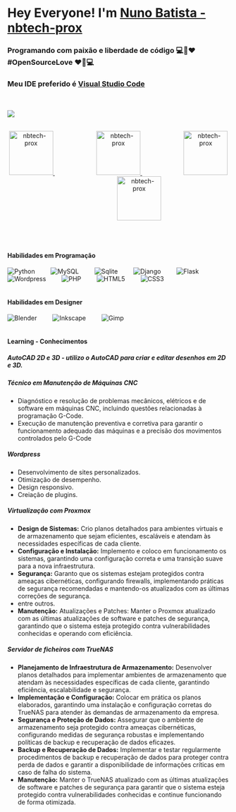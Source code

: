 # Hey Everyone! I'm [Nuno Batista - nbtech-prox](https://github.com/nbtech-prox)
### Programando com paixão e liberdade de código 💻🌟❤️ #OpenSourceLove ❤️🌟💻
### Meu IDE preferido é [Visual Studio Code](https://img.shields.io/badge/Visual_Studio_Code-0078D4?style=for-the-badge&logo=visual%20studio%20code&logoColor=white)
<br><br>
![](https://github.com/amandewatnitrr/amandewatnitrr/blob/main/header_.png)
<br><br>
<p align="center">
<a href="https://github.com/nbtech-prox">
  <img alt="nbtech-prox" width="100px" src="https://img.shields.io/badge/GitHub-100000?style=for-the-badge&logo=github&logoColor=white" />
</a>
&nbsp;&nbsp;&nbsp;&nbsp;&nbsp;&nbsp;&nbsp;&nbsp;&nbsp;&nbsp;&nbsp;&nbsp;&nbsp;&nbsp;&nbsp;&nbsp;&nbsp;&nbsp;&nbsp;&nbsp;&nbsp;&nbsp;&nbsp;
<a href="https://www.facebook.com/NBon.informatica">
  <img alt="nbtech-prox" width="100px" src="https://img.shields.io/badge/Facebook-1877F2?style=for-the-badge&logo=facebook&logoColor=white" />
</a>
&nbsp;&nbsp;&nbsp;&nbsp;&nbsp;&nbsp;&nbsp;&nbsp;&nbsp;&nbsp;&nbsp;&nbsp;&nbsp;&nbsp;&nbsp;&nbsp;&nbsp;&nbsp;&nbsp;&nbsp;&nbsp;&nbsp;&nbsp;
<a href="https://www.instagram.com/nbon.informatica/">
  <img alt="nbtech-prox" width="100px" src="https://img.shields.io/badge/Instagram-E4405F?style=for-the-badge&logo=instagram&logoColor=white" />
</a>
&nbsp;&nbsp;&nbsp;&nbsp;&nbsp;&nbsp;&nbsp;&nbsp;&nbsp;&nbsp;&nbsp;&nbsp;&nbsp;&nbsp;&nbsp;&nbsp;&nbsp;&nbsp;&nbsp;&nbsp;&nbsp;&nbsp;&nbsp;  
<a href="https://www.tiktok.com/@nuno.batista27">
  <img alt="nbtech-prox" width="100px" src="https://img.shields.io/badge/TikTok-000000?style=for-the-badge&logo=tiktok&logoColor=white" />
</a>
</p>
<br><br>

#### Habilidades em Programação

![Python](https://img.shields.io/badge/Python-3776AB?style=flat-square&logo=Python&logoColor=white)
&nbsp;&nbsp;&nbsp;&nbsp;&nbsp;&nbsp;&nbsp;
![MySQL](https://img.shields.io/badge/MySQL-4479A1?style=flat-square&logo=MySQL&logoColor=white)
&nbsp;&nbsp;&nbsp;&nbsp;&nbsp;&nbsp;&nbsp;
![Sqlite](https://img.shields.io/badge/SQLite-07405E?style=flat-square&logo=sqlite&logoColor=white)
&nbsp;&nbsp;&nbsp;&nbsp;&nbsp;&nbsp;&nbsp;
![Django](https://img.shields.io/badge/Django-092E20?style=flat-square&logo=django&logoColor=white)
&nbsp;&nbsp;&nbsp;&nbsp;&nbsp;&nbsp;&nbsp;
![Flask](https://img.shields.io/badge/Flask-000000?style=flat-square&logo=flask&logoColor=white)
&nbsp;&nbsp;&nbsp;&nbsp;&nbsp;&nbsp;&nbsp;
![Wordpress](https://img.shields.io/badge/Wordpress-21759B?style=flat-square&logo=wordpress&logoColor=white)
&nbsp;&nbsp;&nbsp;&nbsp;&nbsp;&nbsp;&nbsp;
![PHP](https://img.shields.io/badge/PHP-777BB4?style=flat-square&logo=php&logoColor=white)
&nbsp;&nbsp;&nbsp;&nbsp;&nbsp;&nbsp;&nbsp;
![HTML5](https://img.shields.io/badge/HTML5-E34F26?style=flat-square&logo=HTML5&logoColor=white)
&nbsp;&nbsp;&nbsp;&nbsp;&nbsp;&nbsp;&nbsp;
![CSS3](https://img.shields.io/badge/CSS3-1572B6?style=flat-square&logo=CSS3&logoColor=white)
<br><br>

#### Habilidades em Designer

![Blender](https://img.shields.io/badge/blender-%23F5792A.svg?style=flat-square&logo=blender&logoColor=white)
&nbsp;&nbsp;&nbsp;&nbsp;&nbsp;&nbsp;&nbsp;
![Inkscape](https://img.shields.io/badge/Inkscape-000000?style=flat-square&logo=Inkscape&logoColor=white)
&nbsp;&nbsp;&nbsp;&nbsp;&nbsp;&nbsp;&nbsp;
![Gimp](https://img.shields.io/badge/gimp-5C5543?style=flat-square&logo=gimp&logoColor=white)
<br><br>

#### Learning - Conhecimentos
##### AutoCAD 2D e 3D - utilizo o AutoCAD para criar e editar desenhos em 2D e 3D.
##### Técnico em Manutenção de Máquinas CNC
- Diagnóstico e resolução de problemas mecânicos, elétricos e de software em máquinas CNC, incluindo questões relacionadas à programação G-Code.
- Execução de manutenção preventiva e corretiva para garantir o funcionamento adequado das máquinas e a precisão dos movimentos controlados pelo G-Code
##### Wordpress
- Desenvolvimento de sites personalizados.
- Otimização de desempenho.
- Design responsivo.
- Creiação de plugins.
##### Virtualização com Proxmox
- **Design de Sistemas:** Crio planos detalhados para ambientes virtuais e de armazenamento que sejam eficientes, escaláveis e atendam às necessidades específicas de cada cliente.
- **Configuração e Instalação:** Implemento e coloco em funcionamento os sistemas, garantindo uma configuração correta e uma transição suave para a nova infraestrutura.
- **Segurança:** Garanto que os sistemas estejam protegidos contra ameaças cibernéticas, configurando firewalls, implementando práticas de segurança recomendadas e mantendo-os atualizados com as últimas correções de segurança.
- entre outros.
- **Manutenção:** Atualizações e Patches: Manter o Proxmox atualizado com as últimas atualizações de software e patches de segurança, garantindo que o sistema esteja protegido contra vulnerabilidades conhecidas e operando com eficiência.
##### Servidor de ficheiros com TrueNAS
- **Planejamento de Infraestrutura de Armazenamento:** Desenvolver planos detalhados para implementar ambientes de armazenamento que atendam às necessidades específicas de cada cliente, garantindo eficiência, escalabilidade e segurança.
- **Implementação e Configuração:** Colocar em prática os planos elaborados, garantindo uma instalação e configuração corretas do TrueNAS para atender às demandas de armazenamento da empresa.
- **Segurança e Proteção de Dados:** Assegurar que o ambiente de armazenamento seja protegido contra ameaças cibernéticas, configurando medidas de segurança robustas e implementando políticas de backup e recuperação de dados eficazes.
- **Backup e Recuperação de Dados:** Implementar e testar regularmente procedimentos de backup e recuperação de dados para proteger contra perda de dados e garantir a disponibilidade de informações críticas em caso de falha do sistema.
- **Manutenção:** Manter o TrueNAS atualizado com as últimas atualizações de software e patches de segurança para garantir que o sistema esteja protegido contra vulnerabilidades conhecidas e continue funcionando de forma otimizada.














